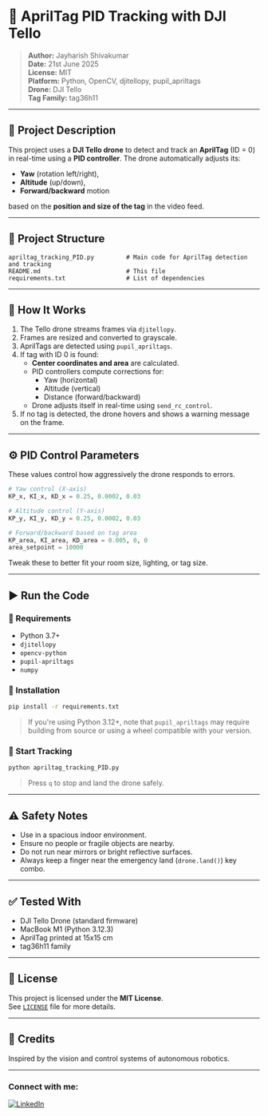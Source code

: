 # 🚁 AprilTag PID Tracking with DJI Tello

> **Author:** Jayharish Shivakumar  
> **Date:** 21st June 2025  
> **License:** MIT  
> **Platform:** Python, OpenCV, djitellopy, pupil_apriltags  
> **Drone:** DJI Tello  
> **Tag Family:** tag36h11

---

## 📌 Project Description

This project uses a **DJI Tello drone** to detect and track an **AprilTag** (ID = 0) in real-time using a **PID controller**. The drone automatically adjusts its:
- **Yaw** (rotation left/right),
- **Altitude** (up/down),
- **Forward/backward** motion

based on the **position and size of the tag** in the video feed.

---

## 📂 Project Structure

```plaintext
apriltag_tracking_PID.py         # Main code for AprilTag detection and tracking
README.md                        # This file
requirements.txt                 # List of dependencies
```

---

## 🧠 How It Works

1. The Tello drone streams frames via `djitellopy`.
2. Frames are resized and converted to grayscale.
3. AprilTags are detected using `pupil_apriltags`.
4. If tag with ID 0 is found:
   - **Center coordinates and area** are calculated.
   - PID controllers compute corrections for:
     - Yaw (horizontal)
     - Altitude (vertical)
     - Distance (forward/backward)
   - Drone adjusts itself in real-time using `send_rc_control`.
5. If no tag is detected, the drone hovers and shows a warning message on the frame.

---

## ⚙️ PID Control Parameters

These values control how aggressively the drone responds to errors.

```python
# Yaw control (X-axis)
KP_x, KI_x, KD_x = 0.25, 0.0002, 0.03

# Altitude control (Y-axis)
KP_y, KI_y, KD_y = 0.25, 0.0002, 0.03

# Forward/backward based on tag area
KP_area, KI_area, KD_area = 0.005, 0, 0
area_setpoint = 10000
```

Tweak these to better fit your room size, lighting, or tag size.

---

## ▶️ Run the Code

### 🧰 Requirements

- Python 3.7+
- `djitellopy`
- `opencv-python`
- `pupil-apriltags`
- `numpy`

### 🔧 Installation

```bash
pip install -r requirements.txt
```

> If you're using Python 3.12+, note that `pupil_apriltags` may require building from source or using a wheel compatible with your version.

### 🚀 Start Tracking

```bash
python apriltag_tracking_PID.py
```

> Press `q` to stop and land the drone safely.

---

## ⚠️ Safety Notes

- Use in a spacious indoor environment.
- Ensure no people or fragile objects are nearby.
- Do not run near mirrors or bright reflective surfaces.
- Always keep a finger near the emergency land (`drone.land()`) key combo.

---

## ✅ Tested With

- DJI Tello Drone (standard firmware)
- MacBook M1 (Python 3.12.3)
- AprilTag printed at 15x15 cm
- tag36h11 family

---

## 📜 License

This project is licensed under the **MIT License**.  
See [`LICENSE`](LICENSE) file for more details.

---

## 🙌 Credits

Inspired by the vision and control systems of autonomous robotics.

---

### Connect with me:

[![LinkedIn](https://img.shields.io/badge/LinkedIn-blue?logo=linkedin&logoColor=white&style=for-the-badge)]([https://www.linkedin.com/in/jayharishshivakumar/](https://www.linkedin.com/in/jayharish-shivakumar-18591b275?lipi=urn%3Ali%3Apage%3Ad_flagship3_profile_view_base_contact_details%3B2AZff5ZERdSVVvhq9IRjHA%3D%3D))

